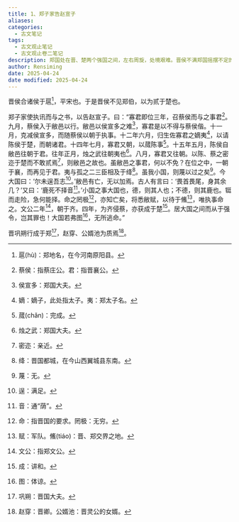 ```yaml
---
title: 1、郑子家告赵宣子
aliases: 
categories:
  - 古文笔记
tags:
  - 古文观止笔记
  - 古文观止卷二笔记
description: 郑国处在晋、楚两个强国之间，左右周旋，处境艰难。晋侯不满郑国摇摆不定的态度，所以在诸侯会盟之时拒绝接见郑穆公。针对这种情势，郑国的大夫子家修书给晋国执政大臣赵盾，历数了郑国对晋国极尽恭顺的侍奉，并且明言如果晋国再相逼迫，郑国将铤而走险，集合兵众拼死一搏。这封信绵里藏针，子家还不露痕迹地暗示郑国有依附楚国的可能。
author: Rensiming
date: 2025-04-24
date modified: 2025-04-24
---
```


晋侯合诸侯于扈[^1]，平宋也。于是晋侯不见郑伯，以为贰于楚也。

郑子家使执讯而与之书，以告赵宣子。曰：“寡君即位三年，召蔡侯而与之事君[^2]。九月，蔡侯入于敝邑以行。敝邑以侯宣多之难[^3]，寡君是以不得与蔡侯偕。十一月，克减侯宣多，而随蔡侯以朝于执事。十二年六月，归生佐寡君之嫡夷[^4]，以请陈侯于楚，而朝诸君。十四年七月，寡君又朝，以蒇陈事[^5]。十五年五月，陈侯自敝邑往朝于君。往年正月，烛之武往朝夷也[^6]。八月，寡君又往朝。以陈、蔡之密迩于楚而不敢贰焉[^7]，则敝邑之故也。虽敝邑之事君，何以不免？在位之中，一朝于襄，而再见于君。夷与孤之二三臣相及于绛[^8]。虽我小国，则蔑以过之矣[^9]。今大国曰：‘尔未逞吾志[^10]。’敝邑有亡，无以加焉。古人有言曰：‘畏首畏尾，身其余几？’又曰：‘鹿死不择音[^11]。’小国之事大国也，德，则其人也；不德，则其鹿也。铤而走险，急何能择。命之罔极[^12]，亦知亡矣，将悉敝赋，以待于鯈[^13]，唯执事命之。文公二年[^14]，朝于齐。四年，为齐侵蔡，亦获成于楚[^15]。居大国之间而从于强令，岂其罪也！大国若弗图[^16]，无所逃命。”

晋巩朔行成于郑[^17]，赵穿、公婿池为质焉[^18]。

[^1]:扈(hù)：郑地名，在今河南原阳县。

[^2]:蔡侯：指蔡庄公。君：指晋襄公。

[^3]:侯宣多：郑国大夫。

[^4]:嫡：嫡子，此处指太子。夷：郑太子名。

[^5]:蒇(chǎn)：完成。

[^6]:烛之武：郑国大夫。

[^7]:密迩：亲近。

[^8]:绛：晋国都城，在今山西翼城县东南。

[^9]:蔑：无。

[^10]:逞：满足。

[^11]:音：通“荫”。

[^12]:命：指晋国的要求。罔极：无穷。

[^13]:赋：军队。鯈(tiáo)：晋、郑交界之地。

[^14]:文公：指郑文公。

[^15]:成：讲和。

[^16]:图：体谅。

[^17]:巩朔：晋国大夫。

[^18]:赵穿：晋卿。公婿池：晋灵公的女婿。